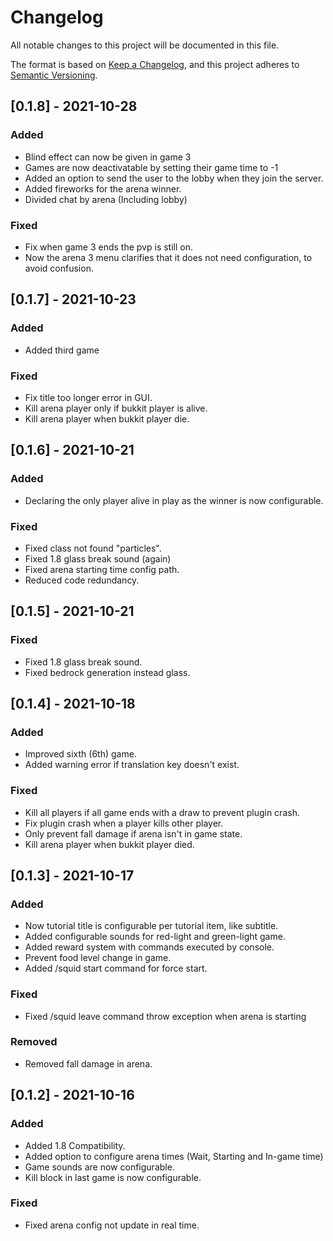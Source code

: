# Changelog

All notable changes to this project will be documented in this file.

The format is based on [Keep a Changelog](https://keepachangelog.com/en/1.0.0/),
and this project adheres to [Semantic Versioning](https://semver.org/spec/v2.0.0.html).

## [0.1.8] - 2021-10-28

### Added

- Blind effect can now be given in game 3
- Games are now deactivatable by setting their game time to -1
- Added an option to send the user to the lobby when they join the server.
- Added fireworks for the arena winner.
- Divided chat by arena (Including lobby)

### Fixed

- Fix when game 3 ends the pvp is still on.
- Now the arena 3 menu clarifies that it does not need configuration, to avoid confusion.

## [0.1.7] - 2021-10-23

### Added

- Added third game

### Fixed

- Fix title too longer error in GUI.
- Kill arena player only if bukkit player is alive.
- Kill arena player when bukkit player die.

## [0.1.6] - 2021-10-21

### Added

- Declaring the only player alive in play as the winner is now configurable.

### Fixed

- Fixed class not found "particles".
- Fixed 1.8 glass break sound (again)
- Fixed arena starting time config path.
- Reduced code redundancy.

## [0.1.5] - 2021-10-21

### Fixed

- Fixed 1.8 glass break sound.
- Fixed bedrock generation instead glass.

## [0.1.4] - 2021-10-18

### Added

- Improved sixth (6th) game.
- Added warning error if translation key doesn't exist.

### Fixed

- Kill all players if all game ends with a draw to prevent plugin crash.
- Fix plugin crash when a player kills other player.
- Only prevent fall damage if arena isn't in game state.
- Kill arena player when bukkit player died.

## [0.1.3] - 2021-10-17

### Added

- Now tutorial title is configurable per tutorial item, like subtitle.
- Added configurable sounds for red-light and green-light game.
- Added reward system with commands executed by console.
- Prevent food level change in game.
- Added /squid start command for force start.

### Fixed

- Fixed /squid leave command throw exception when arena is starting

### Removed

- Removed fall damage in arena.

## [0.1.2] - 2021-10-16

### Added

- Added 1.8 Compatibility.
- Added option to configure arena times (Wait, Starting and In-game time)
- Game sounds are now configurable.
- Kill block in last game is now configurable.

### Fixed

- Fixed arena config not update in real time.